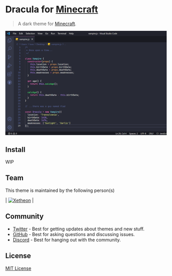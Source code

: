 # Dracula for [Minecraft](https://minecraft.net)

> A dark theme for [Minecraft](https://minecraft.net).

![Screenshot](./screenshot.png)

## Install

WIP

## Team

This theme is maintained by the following person(s)

| [![Xetheon](https://github.com/xetheon.png?size=100)](https://github.com/xetheon) |

## Community

- [Twitter](https://twitter.com/draculatheme) - Best for getting updates about themes and new stuff.
- [GitHub](https://github.com/dracula/dracula-theme/discussions) - Best for asking questions and discussing issues.
- [Discord](https://draculatheme.com/discord-invite) - Best for hanging out with the community.

## License

[MIT License](./LICENSE)
